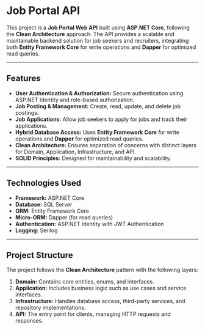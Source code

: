# Job Portal API

This project is a **Job Portal Web API** built using **ASP.NET Core**, following the **Clean Architecture** approach. The API provides a scalable and maintainable backend solution for job seekers and recruiters, integrating both **Entity Framework Core** for write operations and **Dapper** for optimized read queries.

---

## Features

- **User Authentication & Authorization:** Secure authentication using ASP.NET Identity and role-based authorization.
- **Job Posting & Management:** Create, read, update, and delete job postings.
- **Job Applications:** Allow job seekers to apply for jobs and track their applications.
- **Hybrid Database Access:** Uses **Entity Framework Core** for write operations and **Dapper** for optimized read queries.
- **Clean Architecture:** Ensures separation of concerns with distinct layers for Domain, Application, Infrastructure, and API.
- **SOLID Principles:** Designed for maintainability and scalability.

---

## Technologies Used

- **Framework:** ASP.NET Core
- **Database:** SQL Server
- **ORM:** Entity Framework Core
- **Micro-ORM:** Dapper (for read queries)
- **Authentication:** ASP.NET Identity with JWT Authentication
- **Logging:** Serilog

---

## Project Structure

The project follows the **Clean Architecture** pattern with the following layers:

1. **Domain:** Contains core entities, enums, and interfaces.
2. **Application:** Includes business logic such as use cases and service interfaces.
3. **Infrastructure:** Handles database access, third-party services, and repository implementations.
4. **API:** The entry point for clients, managing HTTP requests and responses.